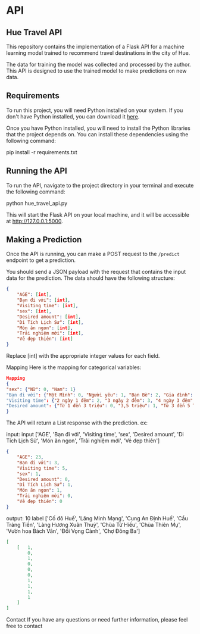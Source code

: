 # API

## Hue Travel API

This repository contains the implementation of a Flask API for a machine learning model trained to recommend travel destinations in the city of Hue.

The data for training the model was collected and processed by the author. This API is designed to use the trained model to make predictions on new data.

## Requirements

To run this project, you will need Python installed on your system. If you don't have Python installed, you can download it [here](https://www.python.org/downloads/).

Once you have Python installed, you will need to install the Python libraries that the project depends on. You can install these dependencies using the following command:

pip install -r requirements.txt


## Running the API

To run the API, navigate to the project directory in your terminal and execute the following command:

python hue_travel_api.py


This will start the Flask API on your local machine, and it will be accessible at http://127.0.0.1:5000.

## Making a Prediction

Once the API is running, you can make a POST request to the `/predict` endpoint to get a prediction.

You should send a JSON payload with the request that contains the input data for the prediction. The data should have the following structure:

```json
{
    "AGE": [int],
    "Bạn đi với": [int],
    "Visiting time": [int],
    "sex": [int],
    "Desired amount": [int],
    "Di Tích Lịch Sử": [int],
    "Món ăn ngon": [int],
    "Trải nghiệm mới": [int],
    "Vẻ đẹp thiên": [int]
}
```
Replace [int] with the appropriate integer values for each field.


Mapping
Here is the mapping for categorical variables:
```json
Mapping
{
"sex": {"Nữ": 0, "Nam": 1}
"Bạn đi với": {"Một Mình": 0, "Người yêu": 1, "Bạn Bè": 2, "Gia đình": 3}
"Visiting time": {"2 ngày 1 đêm": 2, "3 ngày 2 đêm": 3, "4 ngày 3 đêm": 4, "5 ngày 4 đêm": 5}
"Desired amount": {"Từ 1 đến 3 triệu": 0, "3,5 triệu": 1, "Từ 3 đến 5 Triệu": 2, "Từ 5 đến 7 triệu": 3, "Trên 10 triệu": 4}
}
```
The API will return a List response with the prediction.
ex:

input: input 
['AGE', 'Bạn đi với', 'Visiting time', 'sex', 'Desired amount', 'Di Tích Lịch Sử', 'Món ăn ngon', 'Trải nghiệm mới', 'Vẻ đẹp thiên']
```json
{
    "AGE": 23,
    "Bạn đi với": 3,
    "Visiting time": 5,
    "sex": 1,
    "Desired amount": 0,
    "Di Tích Lịch Sử": 1,
    "Món ăn ngon": 1,
    "Trải nghiệm mới": 0,
    "Vẻ đẹp thiên": 0
}
```

output: 10 label ['Cố đô Huế', 'Lăng Minh Mạng', 'Cung An Định Huế', 'Cầu Tràng Tiền', 'Làng Hương Xuân Thuỷ', 'Chùa Từ Hiếu', 'Chùa Thiên Mụ', 'Vườn hoa Bách Vân', 'Đồi Vọng Cảnh', 'Chợ Đông Ba']
```json
[
    [   1,
        0,
        1,
        0,
        0,
        0,
        1,
        1,
        1,
        1   
    ]   
]
```
Contact
If you have any questions or need further information, please feel free to contact 
